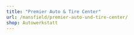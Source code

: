 ```yaml
---
title: "Premier Auto & Tire Center"
url: /mansfield/premier-auto-und-tire-center/
shop: Autowerkstatt
---
```

